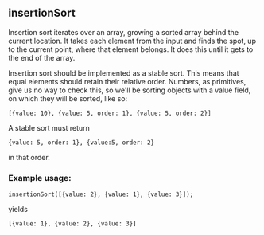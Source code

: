 ## insertionSort

Insertion sort iterates over an array, growing a sorted array behind the current location.
It takes each element from the input and finds the spot, up to the current point,
where that element belongs. It does this until it gets to the end of the array.

Insertion sort should be implemented as a stable sort. This means that equal elements
should retain their relative order. Numbers, as primitives, give us no way to check this,
so we'll be sorting objects with a value field, on which they will be sorted, like so:

```
[{value: 10}, {value: 5, order: 1}, {value: 5, order: 2}]
```

A stable sort must return

```
{value: 5, order: 1}, {value:5, order: 2}
```
in that order.

### Example usage:

```
insertionSort([{value: 2}, {value: 1}, {value: 3}]);
```

yields

```
[{value: 1}, {value: 2}, {value: 3}]
```
